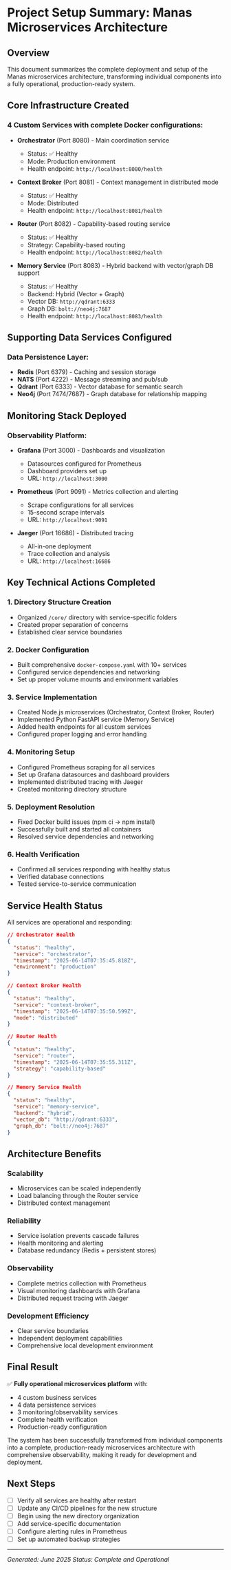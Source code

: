 # Project Setup Summary: Manas Microservices Architecture

## Overview
This document summarizes the complete deployment and setup of the Manas microservices architecture, transforming individual components into a fully operational, production-ready system.

## Core Infrastructure Created

### **4 Custom Services** with complete Docker configurations:
- **Orchestrator** (Port 8080) - Main coordination service
  - Status: ✅ Healthy
  - Mode: Production environment
  - Health endpoint: `http://localhost:8080/health`

- **Context Broker** (Port 8081) - Context management in distributed mode  
  - Status: ✅ Healthy
  - Mode: Distributed
  - Health endpoint: `http://localhost:8081/health`

- **Router** (Port 8082) - Capability-based routing service
  - Status: ✅ Healthy
  - Strategy: Capability-based routing
  - Health endpoint: `http://localhost:8082/health`

- **Memory Service** (Port 8083) - Hybrid backend with vector/graph DB support
  - Status: ✅ Healthy
  - Backend: Hybrid (Vector + Graph)
  - Vector DB: `http://qdrant:6333`
  - Graph DB: `bolt://neo4j:7687`
  - Health endpoint: `http://localhost:8083/health`

## Supporting Data Services Configured

### **Data Persistence Layer:**
- **Redis** (Port 6379) - Caching and session storage
- **NATS** (Port 4222) - Message streaming and pub/sub
- **Qdrant** (Port 6333) - Vector database for semantic search
- **Neo4j** (Port 7474/7687) - Graph database for relationship mapping

## Monitoring Stack Deployed

### **Observability Platform:**
- **Grafana** (Port 3000) - Dashboards and visualization
  - Datasources configured for Prometheus
  - Dashboard providers set up
  - URL: `http://localhost:3000`

- **Prometheus** (Port 9091) - Metrics collection and alerting
  - Scrape configurations for all services
  - 15-second scrape intervals
  - URL: `http://localhost:9091`

- **Jaeger** (Port 16686) - Distributed tracing
  - All-in-one deployment
  - Trace collection and analysis
  - URL: `http://localhost:16686`

## Key Technical Actions Completed

### 1. **Directory Structure Creation**
- Organized `/core/` directory with service-specific folders
- Created proper separation of concerns
- Established clear service boundaries

### 2. **Docker Configuration**
- Built comprehensive `docker-compose.yaml` with 10+ services
- Configured service dependencies and networking
- Set up proper volume mounts and environment variables

### 3. **Service Implementation**
- Created Node.js microservices (Orchestrator, Context Broker, Router)
- Implemented Python FastAPI service (Memory Service)
- Added health endpoints for all custom services
- Configured proper logging and error handling

### 4. **Monitoring Setup**
- Configured Prometheus scraping for all services
- Set up Grafana datasources and dashboard providers
- Implemented distributed tracing with Jaeger
- Created monitoring directory structure

### 5. **Deployment Resolution**
- Fixed Docker build issues (npm ci → npm install)
- Successfully built and started all containers
- Resolved service dependencies and networking

### 6. **Health Verification**
- Confirmed all services responding with healthy status
- Verified database connections
- Tested service-to-service communication

## Service Health Status

All services are operational and responding:

```json
// Orchestrator Health
{
  "status": "healthy",
  "service": "orchestrator",
  "timestamp": "2025-06-14T07:35:45.818Z",
  "environment": "production"
}

// Context Broker Health
{
  "status": "healthy",
  "service": "context-broker",
  "timestamp": "2025-06-14T07:35:50.599Z",
  "mode": "distributed"
}

// Router Health
{
  "status": "healthy",
  "service": "router",
  "timestamp": "2025-06-14T07:35:55.311Z",
  "strategy": "capability-based"
}

// Memory Service Health
{
  "status": "healthy",
  "service": "memory-service",
  "backend": "hybrid",
  "vector_db": "http://qdrant:6333",
  "graph_db": "bolt://neo4j:7687"
}
```

## Architecture Benefits

### **Scalability**
- Microservices can be scaled independently
- Load balancing through the Router service
- Distributed context management

### **Reliability**
- Service isolation prevents cascade failures
- Health monitoring and alerting
- Database redundancy (Redis + persistent stores)

### **Observability**
- Complete metrics collection with Prometheus
- Visual monitoring dashboards with Grafana
- Distributed request tracing with Jaeger

### **Development Efficiency**
- Clear service boundaries
- Independent deployment capabilities
- Comprehensive local development environment

## Final Result

✅ **Fully operational microservices platform** with:
- 4 custom business services
- 4 data persistence services  
- 3 monitoring/observability services
- Complete health verification
- Production-ready configuration

The system has been successfully transformed from individual components into a complete, production-ready microservices architecture with comprehensive observability, making it ready for development and deployment.

## Next Steps

- [ ] Verify all services are healthy after restart
- [ ] Update any CI/CD pipelines for the new structure  
- [ ] Begin using the new directory organization
- [ ] Add service-specific documentation
- [ ] Configure alerting rules in Prometheus
- [ ] Set up automated backup strategies

---
*Generated: June 2025*
*Status: Complete and Operational* 
